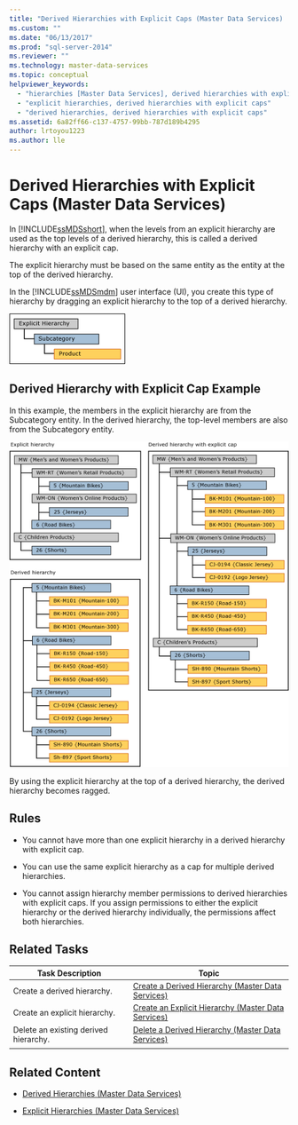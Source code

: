 ```yaml
---
title: "Derived Hierarchies with Explicit Caps (Master Data Services) | Microsoft Docs"
ms.custom: ""
ms.date: "06/13/2017"
ms.prod: "sql-server-2014"
ms.reviewer: ""
ms.technology: master-data-services
ms.topic: conceptual
helpviewer_keywords: 
  - "hierarchies [Master Data Services], derived hierarchies with explicit caps"
  - "explicit hierarchies, derived hierarchies with explicit caps"
  - "derived hierarchies, derived hierarchies with explicit caps"
ms.assetid: 6a82ff66-c137-4757-99bb-787d189b4295
author: lrtoyou1223
ms.author: lle
---
```

# Derived Hierarchies with Explicit Caps (Master Data Services)
  In [!INCLUDE[ssMDSshort](../includes/ssmdsshort-md.md)], when the levels from an explicit hierarchy are used as the top levels of a derived hierarchy, this is called a derived hierarchy with an explicit cap.

 The explicit hierarchy must be based on the same entity as the entity at the top of the derived hierarchy.

 In the [!INCLUDE[ssMDSmdm](../includes/ssmdsmdm-md.md)] user interface (UI), you create this type of hierarchy by dragging an explicit hierarchy to the top of a derived hierarchy.

 ![mds_conc_explicit_cap_UI_structure](../../2014/master-data-services/media/mds-conc-explicit-cap-ui-structure.gif "mds_conc_explicit_cap_UI_structure")

## Derived Hierarchy with Explicit Cap Example
 In this example, the members in the explicit hierarchy are from the Subcategory entity. In the derived hierarchy, the top-level members are also from the Subcategory entity.

 ![mds_conc_explicit_cap_UI_example](../../2014/master-data-services/media/mds-conc-explicit-cap-ui-example.gif "mds_conc_explicit_cap_UI_example")

 By using the explicit hierarchy at the top of a derived hierarchy, the derived hierarchy becomes ragged.

## Rules

-   You cannot have more than one explicit hierarchy in a derived hierarchy with explicit cap.

-   You can use the same explicit hierarchy as a cap for multiple derived hierarchies.

-   You cannot assign hierarchy member permissions to derived hierarchies with explicit caps. If you assign permissions to either the explicit hierarchy or the derived hierarchy individually, the permissions affect both hierarchies.

## Related Tasks

|Task Description|Topic|
|----------------------|-----------|
|Create a derived hierarchy.|[Create a Derived Hierarchy &#40;Master Data Services&#41;](create-a-derived-hierarchy-master-data-services.md)|
|Create an explicit hierarchy.|[Create an Explicit Hierarchy &#40;Master Data Services&#41;](../../2014/master-data-services/create-an-explicit-hierarchy-master-data-services.md)|
|Delete an existing derived hierarchy.|[Delete a Derived Hierarchy &#40;Master Data Services&#41;](../../2014/master-data-services/delete-a-derived-hierarchy-master-data-services.md)|
|||

## Related Content

-   [Derived Hierarchies &#40;Master Data Services&#41;](../../2014/master-data-services/derived-hierarchies-master-data-services.md)

-   [Explicit Hierarchies &#40;Master Data Services&#41;](../../2014/master-data-services/explicit-hierarchies-master-data-services.md)



